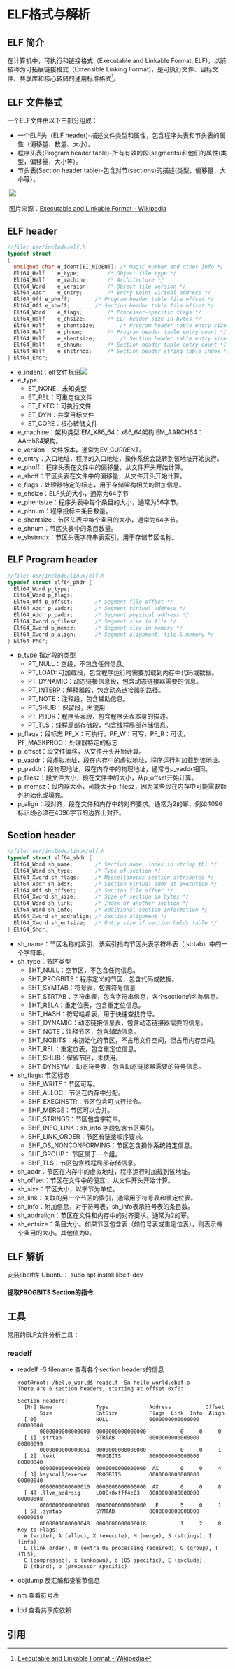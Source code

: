 # ELF格式与解析

## ELF 简介

在计算机中，可执行和链接格式（Executable and Linkable Format, ELF)，以前被称为可拓展链接格式（Extensible Linking Format)，是可执行文件、目标文件、共享库和核心转储的通用标准格式[^1]。

## ELF 文件格式

一个ELF文件由以下三部分组成：

+ 一个ELF头（ELF header)-描述文件类型和属性，包含程序头表和节头表的属性（偏移量、数量、大小）。
+ 程序头表(Program header table)-所有有效的段(segments)和他们的属性(类型，偏移量，大小等）。
+ 节头表(Section header table)-包含对节(sections)的描述(类型，偏移量，大小等）。

​    <img src="../../public/Linux/800px-Elf-layout--en.svg.png">

​					图片来源：[Executable and Linkable Format - Wikipedia](https://en.wikipedia.org/wiki/Executable_and_Linkable_Format#File_layout)

## ELF header

```C
//file: usr/include/elf.h
typedef struct
{
  unsigned char	e_ident[EI_NIDENT];	/* Magic number and other info */
  Elf64_Half	e_type;			/* Object file type */
  Elf64_Half	e_machine;		/* Architecture */
  Elf64_Word	e_version;		/* Object file version */
  Elf64_Addr	e_entry;		/* Entry point virtual address */
  Elf64_Off	e_phoff;		/* Program header table file offset */
  Elf64_Off	e_shoff;		/* Section header table file offset */
  Elf64_Word	e_flags;		/* Processor-specific flags */
  Elf64_Half	e_ehsize;		/* ELF header size in bytes */
  Elf64_Half	e_phentsize;		/* Program header table entry size */
  Elf64_Half	e_phnum;		/* Program header table entry count */
  Elf64_Half	e_shentsize;		/* Section header table entry size */
  Elf64_Half	e_shnum;		/* Section header table entry count */
  Elf64_Half	e_shstrndx;		/* Section header string table index */
} Elf64_Ehdr;
```

+ e_indent：elf文件标识<img src="../../public/Linux/elf_header.drawio.svg">
+ e_type
  + ET_NONE：未知类型
  + ET_REL：可重定位文件
  + ET_EXEC：可执行文件
  + ET_DYN：共享目标文件
  + ET_CORE：核心转储文件
+ e_machine：架构类型 EM_X86_64：x86_64架构 EM_AARCH64：AArch64架构。
+ e_version：文件版本，通常为EV_CURRENT。
+ e_entry：入口地址，程序的入口地址，操作系统会跳转到该地址开始执行。
+ e_phoff：程序头表在文件中的偏移量，从文件开头开始计算。
+ e_shoff：节区头表在文件中的偏移量，从文件开头开始计算。
+ e_flags：处理器特定的标志，用于存储架构相关的附加信息。
+ e_ehsize：ELF头的大小，通常为64字节
+ e_phentsize：程序头表中每个条目的大小，通常为56字节。
+ e_phnum：程序投标中条目数量。
+ e_shentsize：节区头表中每个条目的大小，通常为64字节。
+ e_shnum：节区头表中的条目数量。
+ e_shstrndx：节区头表字符串表索引，用于存储节区名称。

## ELF Program header

```C
//file: usr/include/linux/elf.h
typedef struct elf64_phdr {
  Elf64_Word p_type;
  Elf64_Word p_flags;
  Elf64_Off p_offset;		/* Segment file offset */
  Elf64_Addr p_vaddr;		/* Segment virtual address */
  Elf64_Addr p_paddr;		/* Segment physical address */
  Elf64_Xword p_filesz;		/* Segment size in file */
  Elf64_Xword p_memsz;		/* Segment size in memory */
  Elf64_Xword p_align;		/* Segment alignment, file & memory */
} Elf64_Phdr;
```

+ p_type 指定段的类型
  + PT_NULL：空段，不包含任何信息。
  + PT_LOAD: 可加载段，包含程序运行时需要加载到内存中代码或数据。
  + PT_DYNAMIC：动态链接信息段，包含动态链接器需要的信息。
  + PT_INTERP：解释器段，包含动态链接器的路径。
  + PT_NOTE：注释段，包含辅助信息。
  + PT_SHLIB：保留段，未使用
  + PT_PHDR：程序头表段，包含程序头表本身的描述。
  + PT_TLS：线程局部存储段，包含线程局部存储信息。
+ p_flags：段标志 PF_X：可执行，PF_W：可写，PF_R：可读，PF_MASKPROC：处理器特定的标志
+ p_offset：段文件偏移，从文件开头开始计算。
+ p_vaddr：段虚拟地址，段在内存中的虚拟地址，程序运行时加载到该地址。
+ p_paddr：段物理地址，段在内存中的物理地址，通常与p_vaddr相同。
+ p_filesz：段文件大小，段在文件中的大小，从p_offset开始计算。
+ p_memsz：段内存大小，可能大于p_filesz，因为某些段在内存中可能需要额外初始化或填充。
+ p_align：段对齐，段在文件和内存中的对齐要求。通常为2的幂，例如4096标识段必须在4096字节的边界上对齐。

## Section header

```C
//file: usr/include/linux/elf.h
typedef struct elf64_shdr {
  Elf64_Word sh_name;		/* Section name, index in string tbl */
  Elf64_Word sh_type;		/* Type of section */
  Elf64_Xword sh_flags;		/* Miscellaneous section attributes */
  Elf64_Addr sh_addr;		/* Section virtual addr at execution */
  Elf64_Off sh_offset;		/* Section file offset */
  Elf64_Xword sh_size;		/* Size of section in bytes */
  Elf64_Word sh_link;		/* Index of another section */
  Elf64_Word sh_info;		/* Additional section information */
  Elf64_Xword sh_addralign;	/* Section alignment */
  Elf64_Xword sh_entsize;	/* Entry size if section holds table */
} Elf64_Shdr;
```

+ sh_name：节区名称的索引，该索引指向节区头表字符串表（.strtab）中的一个字符串。
+ sh_type：节区类型
  + SHT_NULL：空节区，不包含任何信息。
  + SHT_PROGBITS：程序定义的节区，包含代码或数据。
  + SHT_SYMTAB：符号表，包含符号信息
  + SHT_STRTAB：字符串表，包含字符串信息，各个section的名称信息。
  + SHT_RELA：重定位表，包含重定位信息。
  + SHT_HASH：符号哈希表，用于快速查找符号。
  + SHT_DYNAMIC：动态链接信息表，包含动态链接器需要的信息。
  + SHT_NOTE：注释节区，包含辅助信息。
  + SHT_NOBITS：未初始化的节区，不占用文件空间，但占用内存空间。
  + SHT_REL：重定位表，包含重定位信息。
  + SHT_SHLIB：保留节区，未使用。
  + SHT_DYNSYM：动态符号表，包含动态链接器需要的符号信息。
+ sh_flags: 节区标志
  + SHF_WRITE：节区可写。
  + SHF_ALLOC：节区在内存中分配。
  + SHF_EXECINSTR：节区包含可执行指令。
  + SHF_MERGE：节区可以合并。
  + SHF_STRINGS：节区包含字符串。
  + SHF_INFO_LINK：sh_info 字段包含节区索引。
  + SHF_LINK_ORDER：节区有链接顺序要求。
  + SHF_OS_NONCONFORMING：节区包含操作系统特定信息。
  + SHF_GROUP： 节区属于一个组。
  + SHF_TLS：节区包含线程局部存储信息。
+ sh_addr：节区在内存中的虚拟地址，程序运行时加载到该地址。
+ sh_offset：节区在文件中的便宜i，从文件开头开始计算。
+ sh_size：节区大小，以字节为单位。
+ sh_link：关联的另一个节区的索引，通常用于符号表和重定位表。
+ sh_info：附加信息，对于符号表，sh_info表示符号表的条目数。
+ sh_addralign：节区在文件和内存中的对齐要求。通常为2的幂。
+ sh_entsize：条目大小。如果节区包含表（如符号表或重定位表），则表示每个条目的大小。其他值为0。

## ELF 解析

安装libelf库 Ubuntu： sudo apt install libelf-dev

#### 提取PROGBITS Section的指令



## 工具

常用的ELF文件分析工具：

### readelf

+ readelf -S filename 查看各个section headers的信息

  ```text
  root@root:~/hello_world$ readelf -Sn hello_world.ebpf.o 
  There are 6 section headers, starting at offset 0xf0:
  
  Section Headers:
    [Nr] Name              Type             Address           Offset
         Size              EntSize          Flags  Link  Info  Align
    [ 0]                   NULL             0000000000000000  00000000
         0000000000000000  0000000000000000           0     0     0
    [ 1] .strtab           STRTAB           0000000000000000  00000099
         0000000000000051  0000000000000000           0     0     1
    [ 2] .text             PROGBITS         0000000000000000  00000040
         0000000000000000  0000000000000000  AX       0     0     4
    [ 3] ksyscall/execve   PROGBITS         0000000000000000  00000040
         0000000000000010  0000000000000000  AX       0     0     8
    [ 4] .llvm_addrsig     LOOS+0xfff4c03   0000000000000000  00000098
         0000000000000001  0000000000000000   E       5     0     1
    [ 5] .symtab           SYMTAB           0000000000000000  00000050
         0000000000000048  0000000000000018           1     2     8
  Key to Flags:
    W (write), A (alloc), X (execute), M (merge), S (strings), I (info),
    L (link order), O (extra OS processing required), G (group), T (TLS),
    C (compressed), x (unknown), o (OS specific), E (exclude),
    D (mbind), p (processor specific)
  ```

+ objdump 反汇编和查看节信息
+ nm 查看符号表
+ ldd 查看共享库依赖

## 引用

[^1]:[Executable and Linkable Format - Wikipedia](https://en.wikipedia.org/wiki/Executable_and_Linkable_Format)

